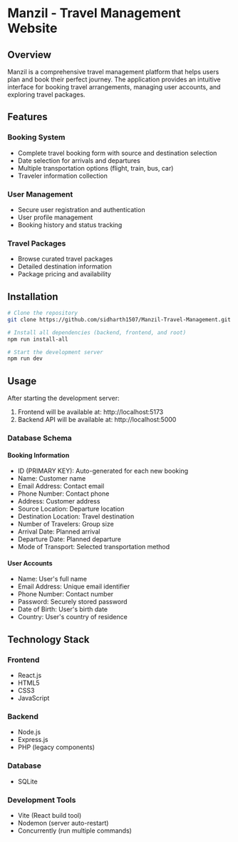 # Manzil - Travel Management Website

## Overview

Manzil is a comprehensive travel management platform that helps users plan and book their perfect journey. The application provides an intuitive interface for booking travel arrangements, managing user accounts, and exploring travel packages.

## Features

### Booking System
- Complete travel booking form with source and destination selection
- Date selection for arrivals and departures
- Multiple transportation options (flight, train, bus, car)
- Traveler information collection

### User Management
- Secure user registration and authentication
- User profile management
- Booking history and status tracking

### Travel Packages
- Browse curated travel packages
- Detailed destination information
- Package pricing and availability

## Installation

```bash
# Clone the repository
git clone https://github.com/sidharth1507/Manzil-Travel-Management.git

# Install all dependencies (backend, frontend, and root)
npm run install-all

# Start the development server
npm run dev
```

## Usage

After starting the development server:
1. Frontend will be available at: http://localhost:5173
2. Backend API will be available at: http://localhost:5000

### Database Schema

#### Booking Information
- ID (PRIMARY KEY): Auto-generated for each new booking
- Name: Customer name
- Email Address: Contact email
- Phone Number: Contact phone
- Address: Customer address
- Source Location: Departure location
- Destination Location: Travel destination
- Number of Travelers: Group size
- Arrival Date: Planned arrival
- Departure Date: Planned departure
- Mode of Transport: Selected transportation method

#### User Accounts
- Name: User's full name
- Email Address: Unique email identifier
- Phone Number: Contact number
- Password: Securely stored password
- Date of Birth: User's birth date
- Country: User's country of residence

## Technology Stack

### Frontend
- React.js
- HTML5
- CSS3
- JavaScript

### Backend
- Node.js
- Express.js
- PHP (legacy components)

### Database
- SQLite

### Development Tools
- Vite (React build tool)
- Nodemon (server auto-restart)
- Concurrently (run multiple commands)
